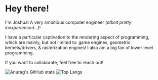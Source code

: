 # Hey there! 

I'm Joshua! A very ambitious computer engineer *(albeit pretty inexperienced...)*! 

I have a particular captivation to the rendering aspect of programming, which are mainly, but not limited to: game engines, geometric kernels/drivers, & rasterization engines! I also am a big fan of lower level programming.

If you want to collaborate, feel free to reach out!




![Anurag's GitHub stats](https://github-readme-stats.vercel.app/api?username=Pyritium&show_icons=true&theme=radical)
![Top Langs](https://github-readme-stats.vercel.app/api/top-langs/?username=Pyritium&layout=compact&theme=radical&hide=objective-c,c&langs_count=8)
